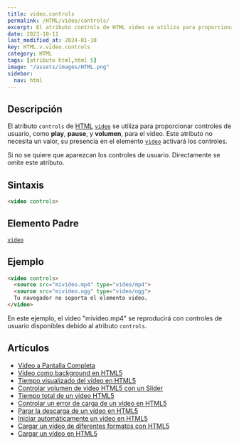 ```yaml
---
title: video.controls
permalink: /HTML/video/controls/
excerpt: El atributo controls de HTML video se utiliza para proporcionar controles de usuario para el video.
date: 2023-10-11
last_modified_at: 2024-01-10
key: HTML.v.video.controls
category: HTML
tags: [atributo html,html 5]
image: "/assets/images/HTML.png"
sidebar:
  nav: html
---
```


## Descripción


El atributo `controls` de [HTML](https://www.manualweb.net/html/) [`video`](https://www.w3api.com/HTML/video/) se utiliza para proporcionar controles de usuario, como **play**, **pause**, y **volumen**, para el video. Este atributo no necesita un valor, su presencia en el elemento [`video`](https://www.w3api.com/HTML/video/) activará los controles.


Si no se quiere que aparezcan los controles de usuario. Directamente se omite este atributo.


## Sintaxis


```html
<video controls>
```


## Elemento Padre


[`video`](https://www.w3api.com/HTML/video/)


## Ejemplo


```html
<video controls>
  <source src="mivideo.mp4" type="video/mp4">
  <source src="mivideo.ogg" type="video/ogg">
  Tu navegador no soporta el elemento video.
</video>

```


En este ejemplo, el video "mivideo.mp4" se reproducirá con controles de usuario disponibles debido al atributo `controls`.


## Artículos

- [Vídeo a Pantalla Completa](https://lineadecodigo.com/html5/video-a-pantalla-completa/)
- [Vídeo como background en HTML5](https://lineadecodigo.com/html5/video-background-html5/)
- [Tiempo visualizado del vídeo en HTML5](https://lineadecodigo.com/html5/tiempo-visualizado-del-video-en-html5/)
- [Controlar volumen de vídeo HTML5 con un Slider](https://lineadecodigo.com/html5/controlar-volumen-de-video-html5-con-un-slider/)
- [Tiempo total de un vídeo HTML5](https://lineadecodigo.com/html5/tiempo-total-de-un-video-html5/)
- [Controlar un error de carga de un vídeo en HTML5](https://lineadecodigo.com/html5/controlar-un-error-de-carga-de-un-video-en-html5/)
- [Parar la descarga de un vídeo en HTML5](https://lineadecodigo.com/html5/parar-la-descarga-de-un-video-en-html5/)
- [Iniciar automáticamente un vídeo en HTML5](https://lineadecodigo.com/html5/iniciar-automaticamente-un-video-en-html5/)
- [Cargar un vídeo de diferentes formatos con HTML5](https://lineadecodigo.com/html5/cargar-un-video-de-diferentes-formatos-con-html5/)
- [Cargar un vídeo en HTML5](https://lineadecodigo.com/html5/cargar-un-video-en-html5/)
